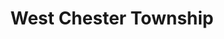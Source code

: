 ---
title: West Chester Township
url: /west-chester-township/
latitude: 39.325
longitude: -84.43
---